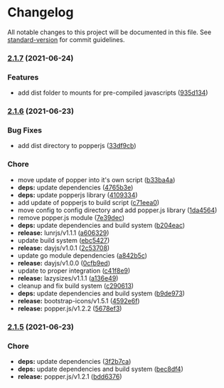# Changelog

All notable changes to this project will be documented in this file. See [standard-version](https://github.com/conventional-changelog/standard-version) for commit guidelines.

### [2.1.7](https://github.com/dnb-org/libraries/compare/bootstrap5/v2.1.6...bootstrap5/v2.1.7) (2021-06-24)


### Features

* add dist folder to mounts for pre-compiled javascripts ([935d134](https://github.com/dnb-org/libraries/commit/935d13456f9a4235b6473873cb357e9339349be0))

### [2.1.6](https://github.com/dnb-org/libraries/compare/bootstrap5/v2.1.5...bootstrap5/v2.1.6) (2021-06-23)


### Bug Fixes

* add dist directory to popperjs ([33df9cb](https://github.com/dnb-org/libraries/commit/33df9cbb6b57a6085864e0b0a23d2a9e5d660eaf))


### Chore

* move update of popper into it's own script ([b33ba4a](https://github.com/dnb-org/libraries/commit/b33ba4a723d0db0217cdef07a9e5282438497cce))
* **deps:** update dependencies ([4765b3e](https://github.com/dnb-org/libraries/commit/4765b3e76ef12da6cc96adc72e7ae42b85a23a6e))
* **deps:** update popperjs library ([4109334](https://github.com/dnb-org/libraries/commit/4109334d073d26403c691848ac8faa86eb822204))
* add update of popperjs to build script ([c71eea0](https://github.com/dnb-org/libraries/commit/c71eea06da66c9083b4ff323f6263d46841f7a48))
* move config to config directory and add popper.js library ([1da4564](https://github.com/dnb-org/libraries/commit/1da4564fd5157a9f8e8b5f4e89e1fdc0fc0d1e1f))
* remove popper.js module ([7e39dec](https://github.com/dnb-org/libraries/commit/7e39decb861bd9c4553a0992f02dc49969d0c59c))
* **deps:** update dependencies and build system ([b204eac](https://github.com/dnb-org/libraries/commit/b204eac49655fa29e0933e4165ded3adc9c8139d))
* **release:** lunrjs/v1.1.1 ([a606329](https://github.com/dnb-org/libraries/commit/a606329fa4df8033a620d4894574cb61dc16f86f))
* update build system ([ebc5427](https://github.com/dnb-org/libraries/commit/ebc5427ae2e9d8a232ab4624f95a9ae40a711cab))
* **release:** dayjs/v1.0.1 ([2c53708](https://github.com/dnb-org/libraries/commit/2c53708d9da9bab8278afce0d84daa44af4bb8bf))
* update go module dependencies ([a842b5c](https://github.com/dnb-org/libraries/commit/a842b5c93fe54105a4e95dc2dcad97707ce812e6))
* **release:** dayjs/v1.0.0 ([0cfb9ed](https://github.com/dnb-org/libraries/commit/0cfb9ed8473561b00cfa8167f605b8ebec3f8492))
* update to proper integration ([c41f8e9](https://github.com/dnb-org/libraries/commit/c41f8e993d6d3e3b27576efa7c97ad895ea2564d))
* **release:** lazysizes/v1.1.1 ([a136e49](https://github.com/dnb-org/libraries/commit/a136e4927e3932bfe07215c78249a9ba40d765e8))
* cleanup and fix build system ([c290613](https://github.com/dnb-org/libraries/commit/c290613306eaef36f3066f1ba963d75bf8e77ebe))
* **deps:** update dependencies and build system ([b9de973](https://github.com/dnb-org/libraries/commit/b9de97388fcc386bf1c1c30daa56e38665622955))
* **release:** bootstrap-icons/v1.5.1 ([4592e6f](https://github.com/dnb-org/libraries/commit/4592e6ffceaac9c7aa70836db8e050ab0520b243))
* **release:** popper.js/v1.2.2 ([5678ef3](https://github.com/dnb-org/libraries/commit/5678ef3ae845ef943995a931354ca3af267dcdbe))

### [2.1.5](https://github.com/dnb-org/libraries/compare/bootstrap5/v2.1.4...bootstrap5/v2.1.5) (2021-06-23)


### Chore

* **deps:** update dependencies ([3f2b7ca](https://github.com/dnb-org/libraries/commit/3f2b7ca06cd32b41e0cd0122c545c62ec53dee3e))
* **deps:** update dependencies and build system ([bec8df4](https://github.com/dnb-org/libraries/commit/bec8df44ea69de1edcf4352ba49be8de59b34982))
* **release:** popper.js/v1.2.1 ([bdd6376](https://github.com/dnb-org/libraries/commit/bdd637635de5182eebb4a600019c972d0d9727ab))
